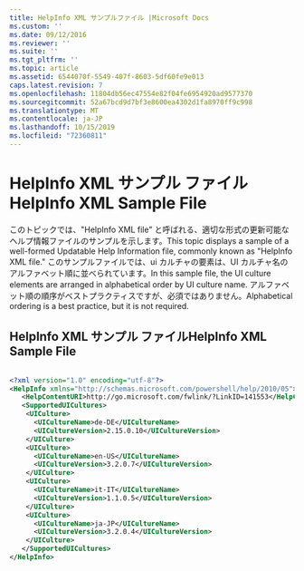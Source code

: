 ```yaml
---
title: HelpInfo XML サンプルファイル |Microsoft Docs
ms.custom: ''
ms.date: 09/12/2016
ms.reviewer: ''
ms.suite: ''
ms.tgt_pltfrm: ''
ms.topic: article
ms.assetid: 6544070f-5549-407f-8603-5df60fe9e013
caps.latest.revision: 7
ms.openlocfilehash: 11804db56ec47554e82f04fe6954920ad9577370
ms.sourcegitcommit: 52a67bcd9d7bf3e8600ea4302d1fa8970ff9c998
ms.translationtype: MT
ms.contentlocale: ja-JP
ms.lasthandoff: 10/15/2019
ms.locfileid: "72360811"
---
```

# <a name="helpinfo-xml-sample-file"></a><span data-ttu-id="0e830-102">HelpInfo XML サンプル ファイル</span><span class="sxs-lookup"><span data-stu-id="0e830-102">HelpInfo XML Sample File</span></span>

<span data-ttu-id="0e830-103">このトピックでは、"HelpInfo XML file" と呼ばれる、適切な形式の更新可能なヘルプ情報ファイルのサンプルを示します。</span><span class="sxs-lookup"><span data-stu-id="0e830-103">This topic displays a sample of a well-formed Updatable Help Information file, commonly known as "HelpInfo XML file."</span></span> <span data-ttu-id="0e830-104">このサンプルファイルでは、ui カルチャの要素は、UI カルチャ名のアルファベット順に並べられています。</span><span class="sxs-lookup"><span data-stu-id="0e830-104">In this sample file, the UI culture elements are arranged in alphabetical order by UI culture name.</span></span> <span data-ttu-id="0e830-105">アルファベット順の順序がベストプラクティスですが、必須ではありません。</span><span class="sxs-lookup"><span data-stu-id="0e830-105">Alphabetical ordering is a best practice, but it is not required.</span></span>

## <a name="helpinfo-xml-sample-file"></a><span data-ttu-id="0e830-106">HelpInfo XML サンプル ファイル</span><span class="sxs-lookup"><span data-stu-id="0e830-106">HelpInfo XML Sample File</span></span>

```xml

<?xml version="1.0" encoding="utf-8"?>
<HelpInfo xmlns="http://schemas.microsoft.com/powershell/help/2010/05">
   <HelpContentURI>http://go.microsoft.com/fwlink/?LinkID=141553</HelpContentURI>
   <SupportedUICultures>
    <UICulture>
      <UICultureName>de-DE</UICultureName>
      <UICultureVersion>2.15.0.10</UICultureVersion>
    </UICulture>
    <UICulture>
      <UICultureName>en-US</UICultureName>
      <UICultureVersion>3.2.0.7</UICultureVersion>
    </UICulture>
    <UICulture>
      <UICultureName>it-IT</UICultureName>
      <UICultureVersion>1.1.0.5</UICultureVersion>
    </UICulture>
    <UICulture>
      <UICultureName>ja-JP</UICultureName>
      <UICultureVersion>3.2.0.4</UICultureVersion>
    </UICulture>
   </SupportedUICultures>
</HelpInfo>

```
